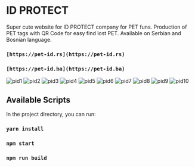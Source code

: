 # ID PROTECT

Super cute website for ID PROTECT company for PET funs. Production of PET tags with QR Code for easy find lost PET. Available on Serbian and Bosnian language.

### `[https://pet-id.rs](https://pet-id.rs)`

### `[https://pet-id.ba](https://pet-id.ba)`

![pid1](https://kroki.s3.us-west-2.amazonaws.com/pid1_optimized.png)
![pid2](https://kroki.s3.us-west-2.amazonaws.com/pid2_optimized.png)
![pid3](https://kroki.s3.us-west-2.amazonaws.com/pid3_optimized.png)
![pid4](https://kroki.s3.us-west-2.amazonaws.com/pid4_optimized.png)
![pid5](https://kroki.s3.us-west-2.amazonaws.com/pid5_optimized.png)
![pid6](https://kroki.s3.us-west-2.amazonaws.com/pid6_1_optimized.png)
![pid7](https://kroki.s3.us-west-2.amazonaws.com/pid7_1_optimized.png)
![pid8](https://kroki.s3.us-west-2.amazonaws.com/pid8_optimized.png)
![pid9](https://kroki.s3.us-west-2.amazonaws.com/pid9_optimized.png)
![pid10](https://kroki.s3.us-west-2.amazonaws.com/pid10_1_optimized.png)

## Available Scripts

In the project directory, you can run:

### `yarn install`

### `npm start`

### `npm run build`
